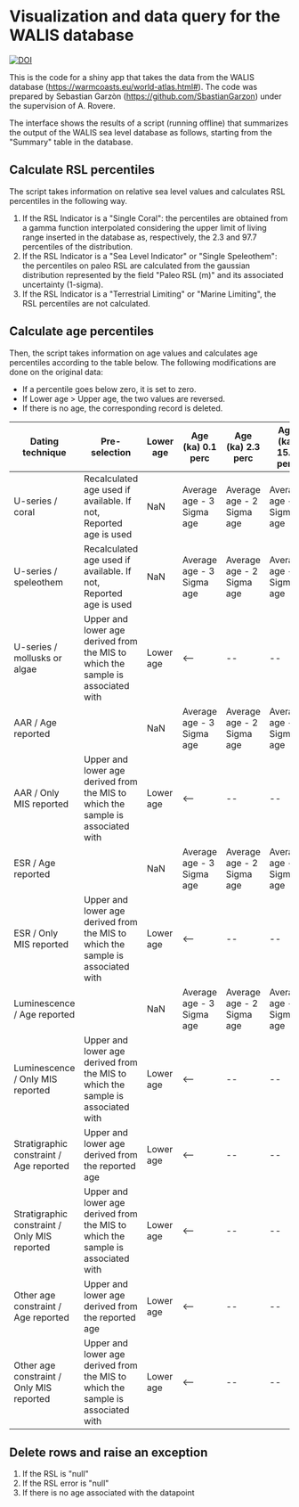 # Visualization and data query for the WALIS database

[![DOI](https://zenodo.org/badge/329045377.svg)](https://zenodo.org/badge/latestdoi/329045377)

This is the code for a shiny app that takes the data from the WALIS database (https://warmcoasts.eu/world-atlas.html#). The code was prepared by Sebastian Garzòn (https://github.com/SbastianGarzon) under the supervision of A. Rovere.

The interface shows the results of a script (running offline) that summarizes the output of the WALIS sea level database as follows, starting from the "Summary" table in the database.

## Calculate RSL percentiles
The script takes information on relative sea level values and calculates RSL percentiles in the following way.
1. If the RSL Indicator is a "Single Coral": the percentiles are obtained from a gamma function interpolated considering the upper limit of living range inserted in the database as, respectively, the 2.3 and 97.7 percentiles of the distribution.
2. If the RSL Indicator is a "Sea Level Indicator" or "Single Speleothem": the percentiles on paleo RSL are calculated from the gaussian distribution represented by the field "Paleo RSL (m)" and its associated uncertainty (1-sigma).
3. If the RSL Indicator is a "Terrestrial Limiting" or "Marine Limiting", the RSL percentiles are not calculated.

## Calculate age percentiles
Then, the script takes information on age values and calculates age percentiles according to the table below. The following modifications are done on the original data:
- If a percentile goes below zero, it is set to zero.
- If Lower age > Upper age, the two values are reversed.
- If there is no age, the corresponding record is deleted.

| Dating technique | Pre-selection | Lower age | Age (ka) 0.1 perc | Age (ka) 2.3 perc | Age (ka) 15.9 perc | Age (ka) 50 perc | Age (ka) 84.1 perc | Age (ka) 97.7 perc | Age (ka) 99.5 perc | Upper age |
|-|-|-|-|-|-|-|-|-|-|-|
| U-series / coral | Recalculated age used if available. If not, Reported age is used | NaN | Average age - 3 Sigma age | Average age - 2 Sigma age | Average age - 1 Sigma age | Average age | Average age + 1 Sigma age | Average age + 2 Sigma age | Average age + 3 Sigma age | NaN |
| U-series / speleothem | Recalculated age used if available. If not, Reported age is used | NaN | Average age - 3 Sigma age | Average age - 2 Sigma age | Average age - 1 Sigma age | Average age | Average age + 1 Sigma age | Average age + 2 Sigma age | Average age + 3 Sigma age | NaN |
| U-series / mollusks or algae | Upper and lower age derived from the MIS to which the sample is associated with | Lower age |<--|--|--| Uniform distribution |--|--|-->| Upper age |
| AAR / Age reported | | NaN | Average age - 3 Sigma age | Average age - 2 Sigma age | Average age - 1 Sigma age | Average age | Average age + 1 Sigma age | Average age + 2 Sigma age | Average age + 3 Sigma age | NaN |
| AAR / Only MIS reported | Upper and lower age derived from the MIS to which the sample is associated with | Lower age |<--|--|--| Uniform distribution |--|--|-->| Upper age |
| ESR / Age reported | | NaN | Average age - 3 Sigma age | Average age - 2 Sigma age | Average age - 1 Sigma age | Average age | Average age + 1 Sigma age | Average age + 2 Sigma age | Average age + 3 Sigma age | NaN |
| ESR / Only MIS reported | Upper and lower age derived from the MIS to which the sample is associated with | Lower age |<--|--|--| Uniform distribution |--|--|-->| Upper age |
| Luminescence / Age reported | | NaN | Average age - 3 Sigma age | Average age - 2 Sigma age | Average age - 1 Sigma age | Average age | Average age + 1 Sigma age | Average age + 2 Sigma age | Average age + 3 Sigma age | NaN |
| Luminescence / Only MIS reported | Upper and lower age derived from the MIS to which the sample is associated with | Lower age |<--|--|--| Uniform distribution |--|--|-->| Upper age |
| Stratigraphic constraint / Age reported| Upper and lower age derived from the reported age | Lower age |<--|--|--| Uniform distribution |--|--|-->| Upper age |
| Stratigraphic constraint / Only MIS reported| Upper and lower age derived from the MIS to which the sample is associated with | Lower age |<--|--|--| Uniform distribution |--|--|-->| Upper age |
| Other age constraint / Age reported| Upper and lower age derived from the reported age | Lower age |<--|--|--| Uniform distribution |--|--|-->| Upper age |
| Other age constraint / Only MIS reported| Upper and lower age derived from the MIS to which the sample is associated with | Lower age |<--|--|--| Uniform distribution |--|--|-->| Upper age |

## Delete rows and raise an exception
1. If the RSL is "null"
2. If the RSL error is "null"
3. If there is no age associated with the datapoint

